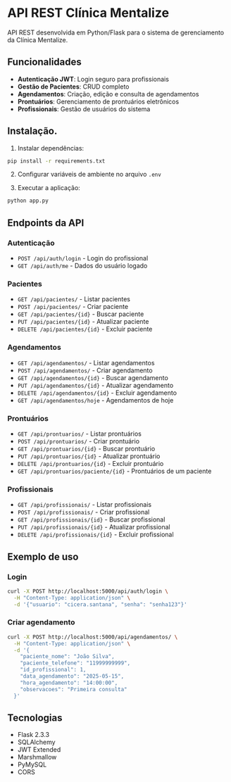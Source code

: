 # API REST Clínica Mentalize

API REST desenvolvida em Python/Flask para o sistema de gerenciamento da Clínica Mentalize.

## Funcionalidades

- **Autenticação JWT**: Login seguro para profissionais
- **Gestão de Pacientes**: CRUD completo
- **Agendamentos**: Criação, edição e consulta de agendamentos
- **Prontuários**: Gerenciamento de prontuários eletrônicos
- **Profissionais**: Gestão de usuários do sistema

## Instalação.

1. Instalar dependências:
```bash
pip install -r requirements.txt
```

2. Configurar variáveis de ambiente no arquivo `.env`

3. Executar a aplicação:
```bash
python app.py
```

## Endpoints da API

### Autenticação
- `POST /api/auth/login` - Login do profissional
- `GET /api/auth/me` - Dados do usuário logado

### Pacientes
- `GET /api/pacientes/` - Listar pacientes
- `POST /api/pacientes/` - Criar paciente
- `GET /api/pacientes/{id}` - Buscar paciente
- `PUT /api/pacientes/{id}` - Atualizar paciente
- `DELETE /api/pacientes/{id}` - Excluir paciente

### Agendamentos
- `GET /api/agendamentos/` - Listar agendamentos
- `POST /api/agendamentos/` - Criar agendamento
- `GET /api/agendamentos/{id}` - Buscar agendamento
- `PUT /api/agendamentos/{id}` - Atualizar agendamento
- `DELETE /api/agendamentos/{id}` - Excluir agendamento
- `GET /api/agendamentos/hoje` - Agendamentos de hoje

### Prontuários
- `GET /api/prontuarios/` - Listar prontuários
- `POST /api/prontuarios/` - Criar prontuário
- `GET /api/prontuarios/{id}` - Buscar prontuário
- `PUT /api/prontuarios/{id}` - Atualizar prontuário
- `DELETE /api/prontuarios/{id}` - Excluir prontuário
- `GET /api/prontuarios/paciente/{id}` - Prontuários de um paciente

### Profissionais
- `GET /api/profissionais/` - Listar profissionais
- `POST /api/profissionais/` - Criar profissional
- `GET /api/profissionais/{id}` - Buscar profissional
- `PUT /api/profissionais/{id}` - Atualizar profissional
- `DELETE /api/profissionais/{id}` - Excluir profissional

## Exemplo de uso

### Login
```bash
curl -X POST http://localhost:5000/api/auth/login \
  -H "Content-Type: application/json" \
  -d '{"usuario": "cicera.santana", "senha": "senha123"}'
```

### Criar agendamento
```bash
curl -X POST http://localhost:5000/api/agendamentos/ \
  -H "Content-Type: application/json" \
  -d '{
    "paciente_nome": "João Silva",
    "paciente_telefone": "11999999999",
    "id_profissional": 1,
    "data_agendamento": "2025-05-15",
    "hora_agendamento": "14:00:00",
    "observacoes": "Primeira consulta"
  }'
```

## Tecnologias

- Flask 2.3.3
- SQLAlchemy
- JWT Extended
- Marshmallow
- PyMySQL
- CORS